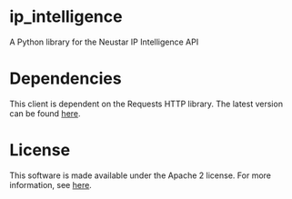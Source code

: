 ip_intelligence
======================

A Python library for the Neustar IP Intelligence API

Dependencies
=============

This client is dependent on the Requests HTTP library. The latest version can be found [here](http://docs.python-requests.org/en/latest/).

License
========

This software is made available under the Apache 2 license. For more information, see [here](http://www.apache.org/licenses/LICENSE-2.0).